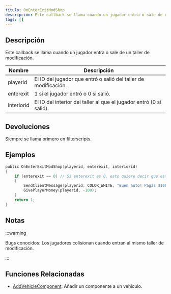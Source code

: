 ```yaml
---
título: OnEnterExitModShop
descripción: Este callback se llama cuando un jugador entra o sale de un taller de modificación.
tags: []
---
```


<VersionWarn name='callback' version='SA-MP 0.3a' />

## Descripción

Este callback se llama cuando un jugador entra o sale de un taller de modificación.

| Nombre     | Descripción                                                                  |
| ---------- | ---------------------------------------------------------------------------- |
| playerid   | El ID del jugador que entró o salió del taller de modificación.              |
| enterexit  | 1 si el jugador entró o 0 si salió.                                          |
| interiorid | El ID del interior del taller al que el jugador entró (0 si salió).          |

## Devoluciones

Siempre se llama primero en filterscripts.

## Ejemplos

```c
public OnEnterExitModShop(playerid, enterexit, interiorid)
{
    if (enterexit == 0) // Si enterexit es 0, esto quiere decir que está saliendo del taller
    {
        SendClientMessage(playerid, COLOR_WHITE, "Buen auto! Pagás $100.");
        GivePlayerMoney(playerid, -100);
    }
    return 1;
}
```

## Notas

:::warning

Bugs conocidos: Los jugadores colisionan cuando entran al mismo taller de modificación.

:::

## Funciones Relacionadas

- [AddVehicleComponent](../functions/AddVehicleComponent): Añadir un componente a un vehículo.
